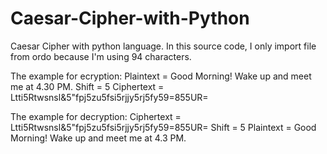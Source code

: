 # Caesar-Cipher-with-Python

Caesar Cipher with python language. In this source code, I only import file from ordo because I'm using 94 characters.

The example for ecryption:
Plaintext = Good Morning! Wake up and meet me at 4.30 PM.
Shift = 5
Ciphertext = Ltti5Rtwsnsl&5"fpj5zu5fsi5rjjy5rj5fy59=855UR=

The example for decryption:
Ciphertext = Ltti5Rtwsnsl&5"fpj5zu5fsi5rjjy5rj5fy59=855UR=
Shift = 5
Plaintext = Good Morning! Wake up and meet me at 4.3  PM.
